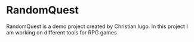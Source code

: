 # RandomQuest
RandomQuest is a demo project created by Christian lugo. In this project I am working on different tools for RPG games
